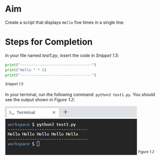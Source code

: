 <!-- practice -->

# Aim

Create a script that displays `Hello` five times in a single line.

# Steps for Completion

In your file named _test1.py_, insert the code in _Snippet 1.5_:

```python
print("---------------------------------")
print("Hello " * 5)
print("---------------------------------")
```

<sup>_Snippet 1.5_</sup>

In your terminal, run the following command: `python3 test1.py`. You should see the output shown in _Figure 1.2_:

![creating-a-script-1.PNG](../assets/5poKlBEISdSH99yIsVvi.png)
<sup>_Figure 1.2_</sup>
